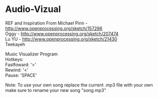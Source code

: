# Audio-Vizual

REF and Inspiration From 
Michael Pinn - http://www.openprocessing.org/sketch/157286                                                                                 
Oggy - http://www.openprocessing.org/sketch/207474                                                                                         
Lu YU - http://www.openprocessing.org/sketch/21430                                                                                         
Teekayeh                                                                                                                                   

Music Visualizer Program                                                                                                                   
  Hotkeys:                                                                                                                                 
    Fastfoward: '>'                                                                                                                       
    Rewind:     '<'                                                                                                                       
    Pause:      'SPACE'                                                                                                                   
                                                                                                                                           
Note: To use your own song replace the current .mp3 file with your own make sure to rename your new song "song.mp3"
